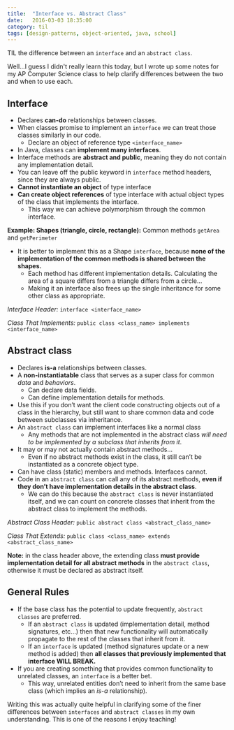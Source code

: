 ```yaml
---
title:  "Interface vs. Abstract Class"
date:   2016-03-03 18:35:00
category: til
tags: [design-patterns, object-oriented, java, school]
---
```


TIL the difference between an `interface` and an `abstract class`.

Well...I guess I didn't really learn this today, but I wrote up some notes for my AP Computer Science class to help clarify differences between the two and when to use each.

## Interface
 - Declares __can-do__ relationships between classes.
 - When classes promise to implement an `interface` we can treat those classes similarly in our code.
   - Declare an object of reference type `<interface_name>`
 - In Java, classes can __implement many interfaces__.
 - Interface methods are __abstract and public__, meaning they do not contain any implementation detail.
 - You can leave off the public keyword in `interface` method headers, since they are always public.
 - __Cannot instantiate an object__ of type interface
 - __Can create object references__ of type interface with actual object types of the class that implements the interface.
   - This way we can achieve polymorphism through the common interface.

__Example: Shapes (triangle, circle, rectangle):__ Common methods `getArea` and `getPerimeter`

 - It is better to implement this as a Shape `interface`, because __none of the implementation of the common methods is shared between the shapes.__
   - Each method has different implementation details. Calculating the area of a square differs from a triangle differs from a circle...
   - Making it an interface also frees up the single inheritance for some other class as appropriate.

*Interface Header:* `interface <interface_name>`

*Class That Implements:* `public class <class_name> implements <interface_name>`

## Abstract class
 - Declares __is-a__ relationships between classes.
 - A __non-instantiatable__ class that serves as a super class for common *data* and *behaviors*.
   - Can declare data fields.
   - Can define implementation details for methods.
 - Use this if you don’t want the client code constructing objects out of a class in the hierarchy, but still want to share common data and code between subclasses via inheritance.
 - An `abstract class` can implement interfaces like a normal class
   - Any methods that are not implemented in the abstract class *will need to be implemented by a subclass that inherits from it*.
 - It may or may not actually contain abstract methods…
   - Even if no abstract methods exist in the class, it still can’t be instantiated as a concrete object type.
 - Can have class (static) members and methods. Interfaces cannot.
 - Code in an `abstract class` can call any of its abstract methods, __even if they don’t have implementation details in the abstract class__.
   - We can do this because the `abstract class` is never instantiated itself, and we can count on concrete classes that inherit from the abstract class to implement the methods.

*Abstract Class Header:* `public abstract class <abstract_class_name>`

*Class That Extends:* `public class <class_name> extends <abstract_class_name>`

__Note:__ in the class header above, the extending class __must provide implementation detail for all abstract methods__ in the `abstract class`, otherwise it must be declared as abstract itself.

## General Rules
 - If the base class has the potential to update frequently, `abstract classes` are preferred.
   - If an `abstract class` is updated (implementation detail, method signatures, etc...) then that new functionality will automatically propagate to the rest of the classes that inherit from it.
   - If an `interface` is updated (method signatures update or a new method is added) then __all classes that previously implemented that interface WILL BREAK.__
 - If you are creating something that provides common functionality to unrelated classes, an `interface` is a better bet.
   - This way, unrelated entities don’t need to inherit from the same base class (which implies an *is-a* relationship).

Writing this was actually quite helpful in clarifying some of the finer differences between `interfaces` and `abstract classes` in my own understanding. This is one of the reasons I enjoy teaching!
